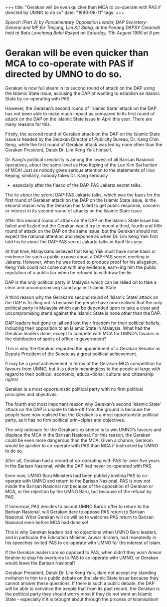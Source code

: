 +++ 
title: "Gerakan will be even quicker than MCA to co-operate with PAS if directed by UMNO to do so"
date: "1990-08-11"
tags:
+++

_Speech (Part 2) by Parliamentary Opposition Leader, DAP Secretary-General and MP for Tanjung, Lim Kit Siang, at the Penang DAPSY Ceramah held at Batu Lanchang Balai Rakyat on Saturday, 11th August 1990 at 8 pm._

# Gerakan will be even quicker than MCA to co-operate with PAS if directed by UMNO to do so.

Gerakan is now full steam in its second round of attack on the DAP using the Islamic State issue, accusing the DAP of wanting to establish an Islamic State by co-operating with PAS.</u>

However, the Gerakan’s second round of '’slamic State’ attack on the DAP has not been able 
to make much impact as compared to its first round of attack on the DAP on the Islamic State 
issue in April  this year. There are many reasons for this.

Firstly, the second round of Gerakan attack on the DAP on the Islamic State issue is headed 
by the Gerakan Director of Publicity Bureau, Dr. Kang Chin Seng, while the first round of 
Gerakan attack was led by none other than the Gerakan President, Datuk Dr. Lim Keng Yaik 
himself.

Dr. Kang’s political credibility is among the lowest of all Barisan Nasional operatives, about 
the same level as Hoo Keping of the Lee Kim Sai faction of MCA! Just as nobody gives 
serious attention to the statements of Hoo Keping, similarly, nobody takes Dr. Kang seriously 
- especially after the fiasco of the DAP-PAS Jakarta secret talks.

The lie about the secret DAP-PAS Jakarta talks, which was the basis for the first round of 
Gerakan attack on the DAP on the Islamic State issue, is the second reason why the Gerakan 
has failed to get public response, concern or interest in its second round of attacks on the 
Islamic State issue.

After this second round of attack on the DAP on the Islamic State issue has failed and fizzled 
out the Gerakan would try to mount a third, fourth and fifth round of attack on the DAP on the 
same issue, but the Gerakan should not expect the national attention and response as when 
Dr. Lim Keng Yaik first told his lie about the DAP-PAS secret Jakarta talks in April  this year.

At that time, Malaysians believed that Keng Yaik must have some basis or evidence for such a 
public expose about a DAP-PAS secret meeting in Jakarta. However, when he was forced to 
produce proof for his allegation, Keng Yaik could not come out with any evidence, earn¬ing 
him the public reputation of a public liar when he refused to withdraw the lie.

DAP is the only political party in Malaysia which can be relied on to take a clear and 
uncompromising stand against Islamic State.

A third reason why the Gerakan’s second round of ‘Islamic State’ attack on the DAP is 
fizzling out is because the people have now realised that the only political party in Malaysia 
which can be depended upon to take a clear and uncompromising stand against the Islamic 
State is none other than the DAP.

DAP leaders had gone to jail and lost their freedom for their political beliefs, including their 
opposition to an Islamic State in Malaysia. What had the Gerakan leaders done, except to 
compete with MCA for UMNO’s favours in the distribution of spoils of office in government?



This is why the Gerakan regarded the appointment of a Gerakan Senator as Deputy President 
of the Senate as a great political achievement.

It may be a great achievement in terms of the Gerakan-MCA competition for favours from 
UMNO, but it is utterly meaningless to the people at large with regard to their political, 
economic, educa¬tional, cultural  and citizenship rights!

Gerakan is a most opportunistic political party with no firm political principles and objectives.

The fourth and most important reason why Gerakan’s second ‘Islamic State’ attack on the 
DAP is unable to take-off from the ground is because the people have now realised that the 
Gerakan is a most opportunistic political party, as it has no firm political prin¬ciples and 
objectives.

The only rationale for the Gerakan’s existence is to win UMNO’s favours and displace the 
MCA in the Barisan Nasional. For this reason, the Gerakan could be even more dangerous 
than the MCA. Given a chance, Gerakan would be quicker to co-operate with PAS than MCA 
if instructed by UMNO to do so.

After all, Gerakan had a record of co-operating with PAS for over five years in the Barisan 
Nasional, while the DAP had never co-operated with PAS.

Even now, UMNO Baru Ministers had been publicly inviting PAS to co-operate with UMNO 
and return to the Barisan Nasional. PAS is now not inside the Barisan Nasional not because 
of the opposition of Gerakan or MCA, or the rejection by the UMNO Baru, but because of the 
refusal by PAS.

If tomorrow, PAS decides to accept UMNO Baru’s offer to return to the Barisan Nasional, 
will Gerakan dare to oppose PAS return to Barisan Nasional. What Gerakan will do will be 
to welcome PAS return to Barisan Nasional even before MCA had done so!

This is why Gerakan leaders had no objections when UMNO Baru leaders, and in particular 
the Education Minister, Anwar Ibrahim, had repeatedly in his speeches invited PAS to 
co-operate with UMNO for the interest of  Islam.

If the Gerakan leaders are so opposed to PAS, when didn’t they warn Anwar Ibrahim to stop 
his overtures to PAS to co-operate with UMNO, or Gerakan would leave the Barisan Nasional?

Gerakan President, Datuk Dr. Lim Keng Yaik, dare not accept my standing invitation to 
him to a public debate on the Islamic State issue because they cannot answer these questions. 
If there is such a public debate, the DAP will be able to convince the people that from its 
past record, the Gerakan is the political party they should worry most if they do not want 
an Islamic State - especially if it is brought  about  through  the process of Islamisation!
 
